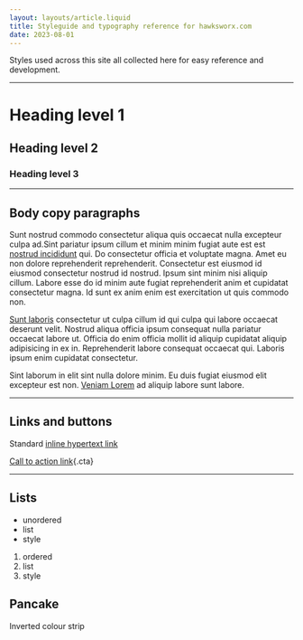 ```yaml
---
layout: layouts/article.liquid
title: Styleguide and typography reference for hawksworx.com
date: 2023-08-01
---
```


Styles used across this site all collected here for easy reference and development.

<hr>

# Heading level 1
## Heading level 2
### Heading level 3

<hr>

## Body copy paragraphs

Sunt nostrud commodo consectetur aliqua quis occaecat nulla excepteur culpa ad.Sint pariatur ipsum cillum et minim minim fugiat aute est est [nostrud incididunt]() qui. Do consectetur officia et voluptate magna. Amet eu non dolore reprehenderit reprehenderit. Consectetur est eiusmod id eiusmod consectetur nostrud id nostrud. Ipsum sint minim nisi aliquip cillum. Labore esse do id minim aute fugiat reprehenderit anim et cupidatat consectetur magna. Id sunt ex anim enim est exercitation ut quis commodo non.

[Sunt laboris]() consectetur ut culpa cillum id qui culpa qui labore occaecat deserunt velit. Nostrud aliqua officia ipsum consequat nulla pariatur occaecat labore ut. Officia do enim officia mollit id aliquip cupidatat aliquip adipisicing in ex in. Reprehenderit labore consequat occaecat qui. Laboris ipsum enim cupidatat consectetur.

Sint laborum in elit sint nulla dolore minim. Eu duis fugiat eiusmod elit excepteur est non. [Veniam Lorem]() ad aliquip labore sunt labore.

<hr>

## Links and buttons

Standard [inline hypertext link]()

[Call to action link](){.cta}

<hr>

## Lists

- unordered
- list
- style

1. ordered
1. list
1. style

<div class="pancake">

## Pancake
Inverted colour strip

</div>

